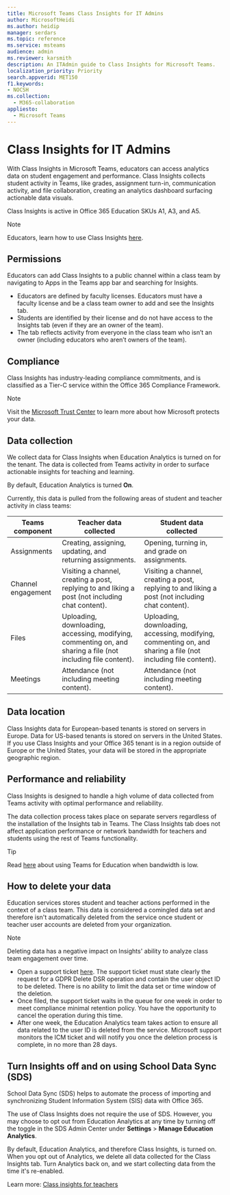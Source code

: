 ```yaml
---
title: Microsoft Teams Class Insights for IT Admins
author: MicrosoftHeidi
ms.author: heidip
manager: serdars
ms.topic: reference
ms.service: msteams
audience: admin
ms.reviewer: karsmith
description: An ITAdmin guide to Class Insights for Microsoft Teams.
localization_priority: Priority
search.appverid: MET150
f1.keywords:
- NOCSH
ms.collection: 
  - M365-collaboration
appliesto: 
  - Microsoft Teams
---
```


# Class Insights for IT Admins

With Class Insights in Microsoft Teams, educators can access analytics data on student engagement and performance. Class Insights collects student activity in Teams, like grades, assignment turn-in, communication activity, and file collaboration, creating an analytics dashboard surfacing actionable data visuals.

Class Insights is active in Office 365 Education SKUs A1, A3, and A5.

> [!NOTE]
> Educators, learn how to use Class Insights [here](https://support.microsoft.com/office/actionable-analytics-with-class-insights-in-teams-163add4f-997d-4a01-91de-2846fe4e99bc).

## Permissions

Educators can add Class Insights to a public channel within a class team by navigating to Apps in the Teams app bar and searching for Insights.

- Educators are defined by faculty licenses. Educators must have a faculty license and be a class team owner to add and see the Insights tab.
- Students are identified by their license and do not have access to the Insights tab (even if they are an owner of the team).
- The tab reflects activity from everyone in the class team who isn’t an owner (including educators who aren’t owners of the team).

## Compliance

Class Insights has industry-leading compliance commitments, and is classified as a Tier-C service within the Office 365 Compliance Framework.

> [!NOTE]
> Visit the [Microsoft Trust Center](https://www.microsoft.com/trust-center) to learn more about how Microsoft protects your data.

## Data collection

We collect data for Class Insights when Education Analytics is turned on for the tenant. The data is collected from Teams activity in order to surface actionable insights for teaching and learning.

By default, Education Analytics is turned **On**.

Currently, this data is pulled from the following areas of student and teacher activity in class teams:

|Teams component  |Teacher data collected  |Student data collected  |
|-----------------|------------------------|------------------------|
|Assignments |Creating, assigning, updating, and returning assignments. |Opening, turning in, and grade on assignments. |
|Channel engagement |Visiting a channel, creating a post, replying to and liking a post (not including chat content). |Visiting a channel, creating a post, replying to and liking a post (not including chat content). |
|Files |Uploading, downloading, accessing, modifying, commenting on, and sharing a file (not including file content).  |Uploading, downloading, accessing, modifying, commenting on, and sharing a file (not including file content). |
|Meetings |Attendance (not including meeting content). |Attendance (not including meeting content). |

## Data location

Class Insights data for European-based tenants is stored on servers in Europe. Data for US-based tenants is stored on servers in the United States. If you use Class Insights and your Office 365 tenant is in a region outside of Europe or the United States, your data will be stored in the appropriate geographic region.

## Performance and reliability

Class Insights is designed to handle a high volume of data collected from Teams activity with optimal performance and reliability.

The data collection process takes place on separate servers regardless of the installation of the Insights tab in Teams. The Class Insights tab does not affect application performance or network bandwidth for teachers and students using the rest of Teams functionality.

> [!TIP]
> Read [here](edu-remote-low-bandwidth.md) about using Teams for Education when bandwidth is low.

## How to delete your data

Education services stores student and teacher actions performed in the context of a class team. This data is considered a comingled data set and therefore isn't automatically deleted from the service once student or teacher user accounts are deleted from your organization.

> [!NOTE]
> Deleting data has a negative impact on Insights' ability to analyze class team engagement over time.

- Open a support ticket [here](https://edusupport.microsoft.com/support). The support ticket must state clearly the request for a GDPR Delete DSR operation and contain the user object ID to be deleted. There is no ability to limit the data set or time window of the deletion.
- Once filed, the support ticket waits in the queue for one week in order to meet compliance minimal retention policy. You have the opportunity to cancel the operation during this time.
- After one week, the Education Analytics team takes action to ensure all data related to the user ID is deleted from the service. Microsoft support monitors the ICM ticket and will notify you once the deletion process is complete, in no more than 28 days.

## Turn Insights off and on using School Data Sync (SDS)

School Data Sync (SDS) helps to automate the process of importing and synchronizing Student Information System (SIS) data with Office 365.

The use of Class Insights does not require the use of SDS. However, you may choose to opt out from Education Analytics at any time by turning off the toggle in the SDS Admin Center under **Settings** > **Manage Education Analytics**.

By default, Education Analytics, and therefore Class Insights, is turned on. When you opt out of Analytics, we delete all data collected for the Class Insights tab. Turn Analytics back on, and we start collecting data from the time it's re-enabled.

Learn more:
[Class insights for teachers](https://support.microsoft.com/office/actionable-analytics-with-class-insights-in-teams-163add4f-997d-4a01-91de-2846fe4e99bc)
